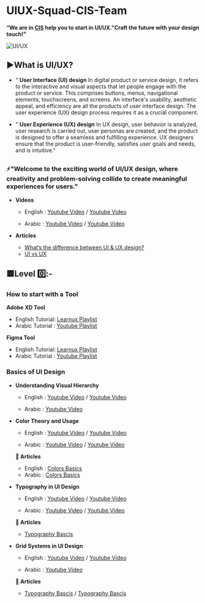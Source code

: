 # UIUX-Squad-CIS-Team
**“We are in [CIS](https://www.facebook.com/cisteam15/) help you to start in UI/UX."Craft the future with your design touch!"**


![UI/UX](https://github.com/Reem-Elatroush/UIUX-Squad-CIS-Team/assets/149952898/fb250a8b-b35c-42e4-a58b-ced533c7d34a)

## **▶️What is UI/UX?**


-   " **User Interface (UI) design**  In digital product or service design, it refers to the interactive and visual aspects that let people engage with the product or service. This comprises buttons, menus, navigational elements, touchscreens, and screens. An interface's usability, aesthetic appeal, and efficiency are all the products of user interface design. The user experience (UX) design process requires it as a crucial component.

-   " **User Experience (UX) design** In UX design, user behavior is analyzed, user research is carried out, user personas are created, and the product is designed to offer a seamless and fulfilling experience. UX designers ensure that the product is user-friendly, satisfies user goals and needs, and is intuitive."
##
 
### **⚡"Welcome to the exciting world of UI/UX design, where creativity and problem-solving collide to create meaningful experiences for users."**
  - **Videos**
    - English : [Youtube Video](https://www.youtube.com/watch?v=5CxXhyhT6Fc)
                / [Youtube Video](https://www.youtube.com/watch?v=5CxXhyhT6Fc)
                
    - Arabic : [Youtube Video](https://t.me/c/1996464145/112)
                / [Youtube Video](https://www.youtube.com/watch?v=KaIzzUs2BkI)
   
  - **Articles**
    - [What’s the difference between UI & UX design?](https://manvisinghwal.medium.com/whats-the-difference-between-ui-ux-design-aeddfdbe3206)
    - [UI vs UX ](https://manvisinghwal.medium.com/whats-the-difference-between-ui-ux-design-aeddfdbe3206)
      
  
    
 ## **🟦Level 0️⃣:-**
   
  ### How to start with a Tool

**Adobe XD Tool**

- English Tutorial: [Learnux Playlist](https://www.youtube.com/playlist?list=PLttcEXjN1UcHbhOF4J99QKUiOqt9ETgnb)
- Arabic Tutorial : [Youtube Playlist](https://www.youtube.com/watch?v=4tvnBgZykto&list=PLjzhiGLyugKzxD2WKrI0riNZ9E6HoZYkH)

**Figma Tool**

- English Tutorial: [Learnux Playlist](https://www.youtube.com/playlist?list=PLvnhVb8yYRQ3TDOsSgN0pf0XqG6E56IYM)
- Arabic Tutorial :  [Youtube Playlist](https://www.youtube.com/watch?v=s1LSLX6JfX8&list=PLIW7Uli0gP7h2wvikTq5zMh8PoOQWhlpw&index=3)

### Basics of UI Design

 - **Understanding Visual Hierarchy**
     - English : [Youtube Video](https://www.youtube.com/watch?v=DBHBmeNhYrY)
                / [Youtube Video](https://www.youtube.com/watch?v=kg76CMOO__Y)
                
     - Arabic : [Youtube Video](https://youtu.be/uhm5yVT8qvY?si=MPsU8ixQ1BpoFOMO)
       
 - **Color Theory and Usage**
    - English : [Youtube Video](https://www.youtube.com/watch?v=Co75kmQtbaA&t=4s)
                / [Youtube Video](https://youtu.be/GyVMoejbGFg?si=rIWLAuyatI-2tQ92)
                
    - Arabic : [Youtube Video](https://www.youtube.com/watch?v=mWYq_GJHxkI&list=PLlvTc0FA7nC8KzA_7-6W0zinKcKzoPYwc&index=6)
                / [Youtube Video](https://www.youtube.com/watch?v=L3wFTVWNqJI)
      
    **🔷 Articles**
    - English : [Colors Basics](https://www.interaction-design.org/literature/topics/color-theory)
    - Arabic  : [Colors Basics](https://www.asekmani.com/post/colors-101-factors-affecting-the-choice-of-colors)             
   
  
 - **Typography in UI Design**
    - English : [Youtube Video](https://www.youtube.com/watch?v=6EuBIwUeF48&t=482s)
                / [Youtube Video](https://youtu.be/GyVMoejbGFg?si=rIWLAuyatI-2tQ92)
                
    - Arabic  : [Youtube Video](https://www.youtube.com/watch?v=Vh8ywRVLsS4)
                / [Youtube Video](https://www.youtube.com/watch?v=3JJDVIBdUwo)
      
    **🔷 Articles**
    - [Typography Bascis](https://careerfoundry.com/en/blog/ui-design/typography-ui-design/)

- **Grid Systems in UI Design**
    - English : [Youtube Video](https://youtu.be/PDy3RgPr6Io)
                / [Youtube Video](https://www.youtube.com/watch?v=sybtdc4dYzE)
                
    - Arabic  : [Youtube Video](https://www.youtube.com/watch?v=Puqqgs_uLi4&t=5s)
      
    **🔷 Articles**
    - [Typography Bascis](https://www.nngroup.com/articles/using-grids-in-interface-designs/)
       / [Typography Bascis](https://uxplanet.org/ui-ux-design-grid-system-d1c35369628c)
                            
                   
   
     
      
       


    



      
